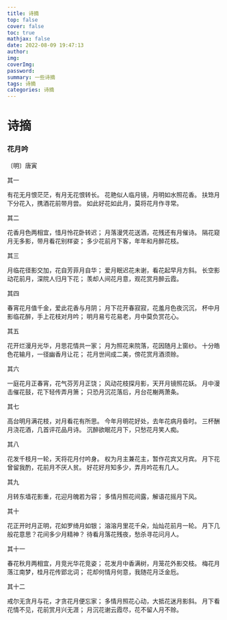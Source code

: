 ```yaml
---
title: 诗摘
top: false
cover: false
toc: true
mathjax: false
date: 2022-08-09 19:47:13
author:
img:
coverImg:
password:
summary: 一些诗摘
tags: 诗摘
categories: 诗摘
---
```

# 诗摘

### 花月吟

〔明〕唐寅

其一

有花无月恨茫茫，有月无花恨转长。
花艳似人临月镜，月明如水照花香。
扶筇月下分花入，携酒花前带月尝。
如此好花如此月，莫将花月作寻常。

其二

花香月色两相宜，惜月怜花卧转迟；
月落漫凭花送酒，花残还有月催诗。
隔花窥月无多影，带月看花别样姿；
多少花前月下客，年年和月醉花枝。

其三

月临花径影交加，花自芳菲月自华；
爱月眠迟花未谢，看花起早月方斜。
长空影动花前月，深院人归月下花；
羡却人间花月意，观花赏月醉云霞。

其四

春宵花月值千金，爱此花香与月阴；
月下花开春寂寂，花羞月色夜沉沉，
杯中月影临花醉，手上花枝对月吟；
明月易亏花易老，月中莫负赏花心。

其五

花开烂漫月光华，月思花情共一家；
月为照花来院落，花因随月上窗纱。
十分皓色花输月，一径幽香月让花；
花月世间成二美，傍花赏月酒须赊。

其六

一庭花月正春宵，花气芬芳月正饶；
风动花枝探月影，天开月镜照花妖。
月中漫击催花鼓，花下轻传弄月箫；
只恐月沉花落后，月台花榭两萧条。

其七

高台明月满花枝，对月看花有所思。
今年月明花好处，去年花病月昏时。
三杯酬月浇花酒，几首评花品月诗。
沉醉欲眠花月下，只愁花月笑人痴。

其八

花发千枝月一轮，天将花月付吟身。
权为月主兼花主，暂作花宾又月宾。
月下花曾留我酌，花前月不厌人贫。
好花好月知多少，弄月吟花有几人。

其九

月转东墙花影重，花迎月魄若为容；
多情月照花间露，解语花摇月下风。


其十

花正开时月正明，花如罗绮月如银；
溶溶月里花千朵，灿灿花前月一轮。
月下几般花意思？花间多少月精神？
待看月落花残夜，愁杀寻花问月人。

其十一

春花秋月两相宜，月竞光华花竞姿；
花发月中香满树，月笼花外影交枝。
梅花月落江南梦，桂月花传郢北词；
花却何情月何意，我随花月泛金卮。

其十二

戒尔无贪月与花，才贪花月便忘家；
多情月照花心动，大抵花迷月影斜。
月下看花情不见，花前赏月兴无涯；
月沉花谢云霞尽，花不留人月不赊。

